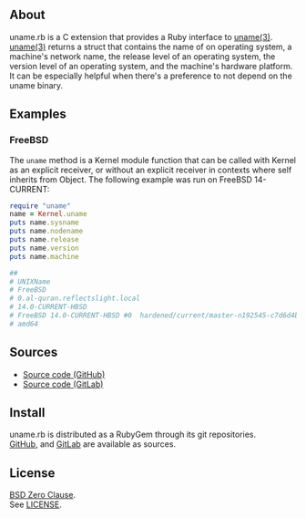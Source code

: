 ## About

uname.rb is a C extension that provides a Ruby interface to
[uname(3)](https://man.freebsd.org/cgi/man.cgi?query=unamef&sektion=3).
[uname(3)](https://man.freebsd.org/cgi/man.cgi?query=unamef&sektion=3)
returns a struct that contains the name of on operating system, a machine's
network name, the release level of an operating system, the version level of
an operating system, and the machine's hardware platform. It can be especially
helpful when there's a preference to not depend on the uname binary.

## Examples

### FreeBSD

The `uname` method is a Kernel module function that can be called with
Kernel as an explicit receiver, or without an explicit receiver in contexts
where self inherits from Object. The following example was run on FreeBSD
14-CURRENT:

```ruby
require "uname"
name = Kernel.uname
puts name.sysname
puts name.nodename
puts name.release
puts name.version
puts name.machine

##
# UNIXName
# FreeBSD
# 0.al-quran.reflectslight.local
# 14.0-CURRENT-HBSD
# FreeBSD 14.0-CURRENT-HBSD #0  hardened/current/master-n192545-c7d6d4bb487: ...
# amd64
```

## Sources

* [Source code (GitHub)](https://github.com/0x1eef/uname.rb#readme)
* [Source code (GitLab)](https://gitlab.com/0x1eef/uname.rb#about)

## Install

uname.rb is distributed as a RubyGem through its git repositories. <br>
[GitHub](https://github.com/0x1eef/uname.rb),
and
[GitLab](https://gitlab.com/0x1eef/uname.rb)
are available as sources.

## License

[BSD Zero Clause](https://choosealicense.com/licenses/0bsd/).
<br>
See [LICENSE](./LICENSE).


